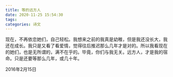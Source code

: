 ```yaml
---
title: 等的远方人
date: 2020-11-25 15:54:30
tags:
categories: 诗文
---
```

现在，不再依恋她们，自己轻松。我想来之前的我真是幼稚，但是我还没长大，我还在成长。我只是又看了看爱情，觉得往后推迟那么几年才是对的。所以我看现在的她们，也是无所谓的，满不在乎的。毕竟，你们与我无关。远方人，才是我的宿命。只是还要等那么几年，或几十年。

2016年2月15日
